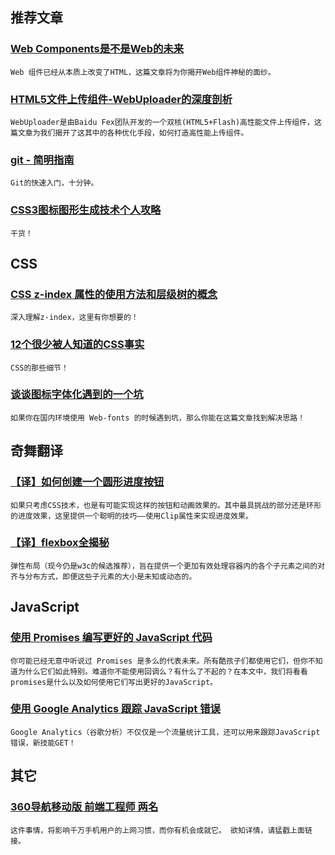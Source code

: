 
## 推荐文章

### [Web Components是不是Web的未来](http://powertoolsteam.blog.51cto.com/2369428/1349723/)

    Web 组件已经从本质上改变了HTML，这篇文章将为你揭开Web组件神秘的面纱。

### [HTML5文件上传组件-WebUploader的深度剖析](http://fex.baidu.com/blog/2014/04/html5-uploader/)

    WebUploader是由Baidu Fex团队开发的一个双核(HTML5+Flash)高性能文件上传组件，这篇文章为我们揭开了这其中的各种优化手段，如何打造高性能上传组件。

### [git - 简明指南](http://rogerdudler.github.io/git-guide/index.zh.html)

    Git的快速入门，十分钟。

### [CSS3图标图形生成技术个人攻略](http://www.zhangxinxu.com/wordpress/2014/04/css3-icon-%E5%9B%BE%E6%A0%87%E7%94%9F%E6%88%90%E6%8A%80%E6%9C%AF/)

    干货！

## CSS

### [CSS z-index 属性的使用方法和层级树的概念](http://www.neoease.com/css-z-index-property-and-layering-tree/)

    深入理解z-index，这里有你想要的！

### [12个很少被人知道的CSS事实](http://www.w3cplus.com/css/12-little-known-css-facts.html)

    CSS的那些细节！

### [谈谈图标字体化遇到的一个坑](http://blog.alphatr.com/web-fonts-bug.html)

    如果你在国内环境使用 Web-fonts 的时候遇到坑，那么你能在这篇文章找到解决思路！

## 奇舞翻译

### [【译】如何创建一个圆形进度按钮](http://www.75team.com/archives/706)

    如果只考虑CSS技术，也是有可能实现这样的按钮和动画效果的。其中最具挑战的部分还是环形的进度效果，这里提供一个聪明的技巧——使用Clip属性来实现进度效果。

### [【译】flexbox全揭秘](http://www.cnblogs.com/lilyimage/p/3682810.html)

    弹性布局（现今仍是w3c的候选推荐），旨在提供一个更加有效处理容器内的各个子元素之间的对齐与分布方式，即便这些子元素的大小是未知或动态的。

## JavaScript

### [使用 Promises 编写更好的 JavaScript 代码](http://www.oschina.net/translate/write-javascript-promises)

    你可能已经无意中听说过 Promises 是多么的代表未来。所有酷孩子们都使用它们，但你不知道为什么它们如此特别。难道你不能使用回调么？有什么了不起的？在本文中，我们将看看promises是什么以及如何使用它们写出更好的JavaScript。

### [使用 Google Analytics 跟踪 JavaScript 错误](http://www.cnblogs.com/lhb25/p/track-errors-google-analytics.html)

    Google Analytics（谷歌分析）不仅仅是一个流量统计工具，还可以用来跟踪JavaScript错误，新技能GET！

## 其它

### [360导航移动版 前端工程师 两名](http://www.75team.com/joinus20140425)

    这件事情，将影响千万手机用户的上网习惯，而你有机会成就它。 欲知详情，请猛戳上面链接。
